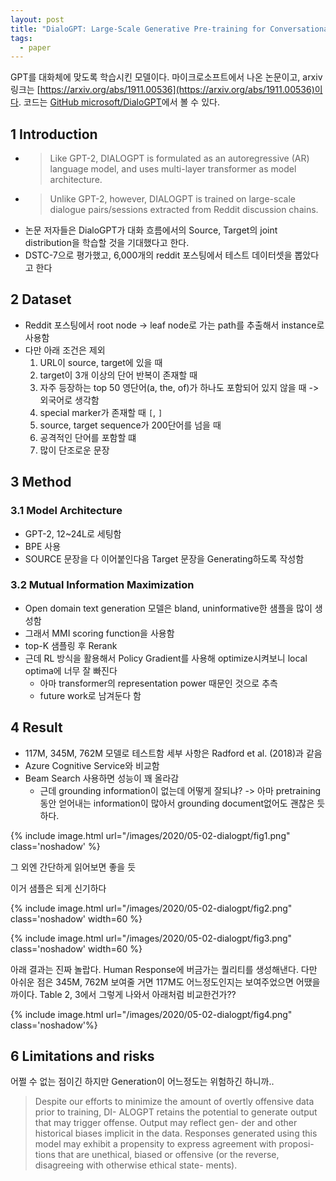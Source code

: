 ```yaml
---
layout: post
title: "DialoGPT: Large-Scale Generative Pre-training for Conversational Response Generation 리뷰"
tags:
  - paper
---
```


GPT를 대화체에 맞도록 학습시킨 모델이다. 마이크로소프트에서 나온 논문이고, arxiv링크는 [https://arxiv.org/abs/1911.00536](https://arxiv.org/abs/1911.00536)이다. 코드는 [GitHub microsoft/DialoGPT](https://github.com/microsoft/DialoGPT)에서 볼 수 있다.

## 1 Introduction

* > Like GPT-2, DIALOGPT is formulated as an autoregressive (AR) language model, and uses multi-layer transformer as model architecture.
* > Unlike GPT-2, however, DIALOGPT is trained on large-scale dialogue pairs/sessions extracted from Reddit discussion chains.
* 논문 저자들은 DialoGPT가 대화 흐름에서의 Source, Target의 joint distribution을 학습할 것을 기대했다고 한다.
* DSTC-7으로 평가했고, 6,000개의 reddit 포스팅에서 테스트 데이터셋을 뽑았다고 한다

## 2 Dataset

* Reddit 포스팅에서 root node -> leaf node로 가는 path를 추출해서 instance로 사용함
* 다만 아래 조건은 제외
  1. URL이 source, target에 있을 때
  2. target이 3개 이상의 단어 반복이 존재할 때
  3. 자주 등장하는 top 50 영단어(a, the, of)가 하나도 포함되어 있지 않을 때 -> 외국어로 생각함
  4. special marker가 존재할 때 `[`, `]`
  5. source, target sequence가 200단어를 넘을 때
  6. 공격적인 단어를 포함할 떄
  7. 많이 단조로운 문장

## 3 Method

### 3.1 Model Architecture

* GPT-2, 12~24L로 세팅함
* BPE 사용
* SOURCE 문장을 다 이어붙인다음 Target 문장을 Generating하도록 작성함

### 3.2 Mutual Information Maximization

* Open domain text generation 모델은 bland, uninformative한 샘플을 많이 생성함
* 그래서 MMI scoring function을 사용함
* top-K 샘플링 후 Rerank
* 근데 RL 방식을 활용해서 Policy Gradient를 사용해 optimize시켜보니 local optima에 너무 잘 빠진다
  * 아마 transformer의 representation power 때문인 것으로 추측
  * future work로 남겨둔다 함

## 4 Result

* 117M, 345M, 762M 모델로 테스트함 세부 사항은 Radford et al. (2018)과 같음
* Azure Cognitive Service와 비교함
* Beam Search 사용하면 성능이 꽤 올라감
  * 근데 grounding information이 없는데 어떻게 잘되냐? -> 아마 pretraining 동안 얻어내는 information이 많아서 grounding document없어도 괜찮은 듯 하다.

{% include image.html url="/images/2020/05-02-dialogpt/fig1.png" class='noshadow' %}

그 외엔 간단하게 읽어보면 좋을 듯

이거 샘플은 되게 신기하다

{% include image.html url="/images/2020/05-02-dialogpt/fig2.png" class='noshadow' width=60 %}

{% include image.html url="/images/2020/05-02-dialogpt/fig3.png" class='noshadow' width=60 %}

아래 결과는 진짜 놀랍다. Human Response에 버금가는 퀄리티를 생성해낸다. 다만 아쉬운 점은 345M, 762M 보여줄 거면 117M도 어느정도인지는 보여주었으면 어땠을까이다. Table 2, 3에서 그렇게 나와서 아래처럼 비교한건가??

{% include image.html url="/images/2020/05-02-dialogpt/fig4.png" class='noshadow'%}

## 6 Limitations and risks

어쩔 수 없는 점이긴 하지만 Generation이 어느정도는 위험하긴 하니까..

> Despite our efforts to minimize the amount of overtly offensive data prior to training, DI- ALOGPT retains the potential to generate output that may trigger offense. Output may reflect gen- der and other historical biases implicit in the data. Responses generated using this model may exhibit a propensity to express agreement with proposi- tions that are unethical, biased or offensive (or the reverse, disagreeing with otherwise ethical state- ments).
